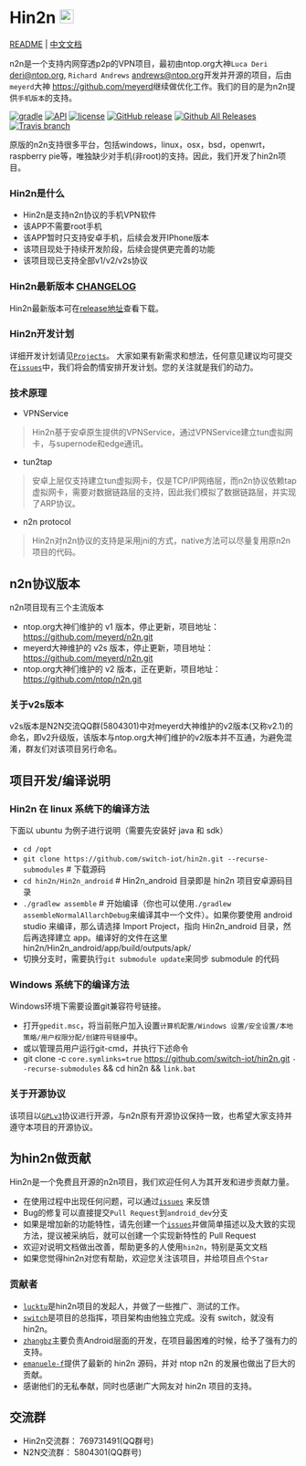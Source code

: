 # Hin2n <img height="24" src="doc/pic/logo.png">

[README](README.md) | [中文文档](README_zh.md)

n2n是一个支持内网穿透p2p的VPN项目，最初由ntop.org大神`Luca Deri` <deri@ntop.org>, `Richard Andrews` <andrews@ntop.org>开发并开源的项目，后由`meyerd`大神 <https://github.com/meyerd>继续做优化工作。我们的目的是为n2n提供`手机版本`的支持。

[![gradle](https://img.shields.io/badge/gradle-2.14.1-green.svg?style=plastic)](https://docs.gradle.org/2.14.1/userguide/userguide.html)
[![API](https://img.shields.io/badge/API-15%2B-green.svg?style=plastic)](https://android-arsenal.com/api?level=15)
[![license](https://img.shields.io/github/license/switch-iot/hin2n.svg?style=plastic)](https://www.gnu.org/licenses/gpl-3.0)
[![GitHub release](https://img.shields.io/github/release/switch-iot/hin2n/all.svg?style=plastic)](https://github.com/switch-iot/hin2n/releases)
[![Github All Releases](https://img.shields.io/github/downloads/switch-iot/hin2n/total.svg?style=plastic)](https://github.com/switch-iot/hin2n/releases)
[![Travis branch](https://img.shields.io/travis/switch-iot/hin2n/dev_android.svg?style=plastic)](https://travis-ci.org/switch-iot/hin2n)

原版的n2n支持很多平台，包括windows，linux，osx，bsd，openwrt，raspberry pie等，唯独缺少对手机(非root)的支持。因此，我们开发了hin2n项目。

### Hin2n是什么
- Hin2n是支持n2n协议的手机VPN软件
- 该APP不需要root手机
- 该APP暂时只支持安卓手机，后续会发开IPhone版本
- 该项目现处于持续开发阶段，后续会提供更完善的功能
- 该项目现已支持全部v1/v2/v2s协议

### Hin2n最新版本 [CHANGELOG](Hin2n_android/CHANGELOG_zh)
Hin2n最新版本可在[release地址](https://github.com/switch-iot/hin2n/releases)查看下载。

### Hin2n开发计划
详细开发计划请见[`Projects`](https://github.com/switch-iot/hin2n/projects)。
大家如果有新需求和想法，任何意见建议均可提交在[`issues`](https://github.com/switch-iot/hin2n/issues)中，我们将会酌情安排开发计划。您的关注就是我们的动力。

### 技术原理
- VPNService
> Hin2n基于安卓原生提供的VPNService，通过VPNService建立tun虚拟网卡，与supernode和edge通讯。
- tun2tap
> 安卓上层仅支持建立tun虚拟网卡，仅是TCP/IP网络层，而n2n协议依赖tap虚拟网卡，需要对数据链路层的支持，因此我们模拟了数据链路层，并实现了ARP协议。
- n2n protocol
> Hin2n对n2n协议的支持是采用jni的方式，native方法可以尽量复用原n2n项目的代码。

## n2n协议版本
n2n项目现有三个主流版本
- ntop.org大神们维护的 v1 版本，停止更新，项目地址：https://github.com/meyerd/n2n.git
- meyerd大神维护的 v2s 版本，停止更新，项目地址：https://github.com/meyerd/n2n.git
- ntop.org大神们维护的 v2 版本，正在更新，项目地址：https://github.com/ntop/n2n.git

### 关于v2s版本
v2s版本是N2N交流QQ群(5804301)中对meyerd大神维护的v2版本(又称v2.1)的命名，即v2升级版，该版本与ntop.org大神们维护的v2版本并不互通，为避免混淆，群友们对该项目另行命名。

## 项目开发/编译说明
### Hin2n 在 linux 系统下的编译方法
下面以 ubuntu 为例子进行说明（需要先安装好 java 和 sdk）
- `cd /opt`
- `git clone https://github.com/switch-iot/hin2n.git --recurse-submodules` # 下载源码
- `cd hin2n/Hin2n_android` # Hin2n_android 目录即是 hin2n 项目安卓源码目录
- `./gradlew assemble` # 开始编译（你也可以使用`./gradlew assembleNormalAllarchDebug`来编译其中一个文件）。如果你要使用 android studio 来编译，那么请选择 Import Project，指向 Hin2n_android 目录，然后再选择建立 app。编译好的文件在这里 hin2n/Hin2n_android/app/build/outputs/apk/
- 切换分支时，需要执行`git submodule update`来同步 submodule 的代码

### Windows 系统下的编译方法
Windows环境下需要设置git兼容符号链接。
- 打开`gpedit.msc`，将当前账户加入设置`计算机配置/Windows 设置/安全设置/本地策略/用户权限分配/创建符号链接`中。
- 或以管理员用户运行git-cmd，并执行下述命令
- git clone -c `core.symlinks=true` https://github.com/switch-iot/hin2n.git `--recurse-submodules` && cd hin2n && `link.bat`

### 关于开源协议
该项目以[`GPLv3`](LICENSE)协议进行开源，与n2n原有开源协议保持一致，也希望大家支持并遵守本项目的开源协议。

## 为hin2n做贡献
Hin2n是一个免费且开源的n2n项目，我们欢迎任何人为其开发和进步贡献力量。
- 在使用过程中出现任何问题，可以通过[`issues`](https://github.com/switch-iot/hin2n/issues) 来反馈
- Bug的修复可以直接提交`Pull Request`到`android_dev`分支
- 如果是增加新的功能特性，请先创建一个[`issues`](https://github.com/switch-iot/hin2n/issues)并做简单描述以及大致的实现方法，提议被采纳后，就可以创建一个实现新特性的 Pull Request
- 欢迎对说明文档做出改善，帮助更多的人使用`hin2n`，特别是英文文档
- 如果您觉得hin2n对您有帮助，欢迎您关注该项目，并给项目点个`Star`

### 贡献者
- [`lucktu`](https://github.com/lucktu)是hin2n项目的发起人，并做了一些推广、测试的工作。
- [`switch`](https://github.com/switch-iot)是项目的总指挥，项目架构由他独立完成。没有 switch，就没有 hin2n。
- [`zhangbz`](https://github.com/zhangbz)主要负责Android层面的开发，在项目最困难的时候，给予了强有力的支持。
- [`emanuele-f`](https://github.com/emanuele-f)提供了最新的 hin2n 源码，并对 ntop n2n 的发展也做出了巨大的贡献。 
- 感谢他们的无私奉献，同时也感谢广大网友对 hin2n 项目的支持。

## 交流群
- Hin2n交流群： 769731491(QQ群号)
- N2N交流群： 5804301(QQ群号)

